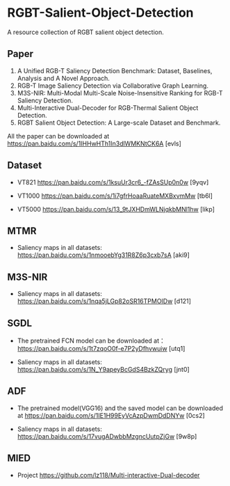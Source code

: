 # RGBT-Salient-Object-Detection

A resource collection of RGBT salient object detection.



## Paper

1. A Unified RGB-T Saliency Detection Benchmark: Dataset, Baselines, Analysis and A Novel Approach.
2. RGB-T Image Saliency Detection via Collaborative Graph Learning.
3. M3S-NIR: Multi-Modal Multi-Scale Noise-Insensitive Ranking for RGB-T Saliency Detection.
4. Multi-Interactive Dual-Decoder for RGB-Thermal Salient Object Detection.
5. RGBT Salient Object Detection: A Large-scale Dataset and Benchmark.

All the paper can be downloaded at https://pan.baidu.com/s/1IHHwHTh1In3dlWMKNtCK6A  [evls]



## Dataset

- VT821   https://pan.baidu.com/s/1ksuUr3cr6_-fZAsSUp0n0w [9yqv] 

- VT1000  https://pan.baidu.com/s/1i7gfrHoaaRuateMXBxvmMw [tb6l] 

- VT5000  https://pan.baidu.com/s/13_9tJXHDmWLNjqkbMNl1hw [likp]


  

## MTMR

- Saliency maps in all  datasets: https://pan.baidu.com/s/1nmooebYg31R8Z6p3cxb7sA  [aki9]



## M3S-NIR

- Saliency maps in all  datasets: https://pan.baidu.com/s/1nqa5jLGp82oSR16TPMOIDw  [d121]


## SGDL

- The pretrained FCN model can be downloaded at：https://pan.baidu.com/s/1t7zqoO0f-e7P2yDfhvwuiw [utq1] 

- Saliency maps in all datasets: https://pan.baidu.com/s/1N_Y9apeyBcGdS4BzkZQryg  [jnt0] 
  

## ADF

- The pretrained model(VGG16) and the saved model can be downloaded at https://pan.baidu.com/s/1IE1H99EyVcAzpDwmDdDNYw  [0cs2]

- Saliency maps in all datasets:  https://pan.baidu.com/s/17vugADwbbMzgncUutpZjGw  [9w8p]

## MIED

- Project  https://github.com/lz118/Multi-interactive-Dual-decoder
